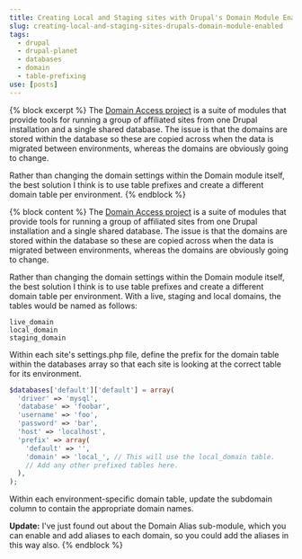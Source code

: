 ```yaml
---
title: Creating Local and Staging sites with Drupal's Domain Module Enabled
slug: creating-local-and-staging-sites-drupals-domain-module-enabled
tags:
  - drupal
  - drupal-planet
  - databases
  - domain
  - table-prefixing
use: [posts]
---
```

{% block excerpt %}
The [Domain Access project](https://drupal.org/project/domain "The Domain Access project on Drupal.org") is a suite of modules that provide tools for running a group of affiliated sites from one Drupal installation and a single shared database. The issue is that the domains are stored within the database so these are copied across when the data is migrated between environments, whereas the domains are obviously going to change.

Rather than changing the domain settings within the Domain module itself, the best solution I think is to use table prefixes and create a different domain table per environment.
{% endblock %}

{% block content %}
The [Domain Access project](https://drupal.org/project/domain "The Domain Access project on Drupal.org") is a suite of modules that provide tools for running a group of affiliated sites from one Drupal installation and a single shared database. The issue is that the domains are stored within the database so these are copied across when the data is migrated between environments, whereas the domains are obviously going to change.

Rather than changing the domain settings within the Domain module itself, the best solution I think is to use table prefixes and create a different domain table per environment. With a live, staging and local domains, the tables would be named as follows:

~~~~
live_domain
local_domain
staging_domain
~~~~

Within each site's settings.php file, define the prefix for the domain table within the databases array so that each site is looking at the correct table for its environment.

~~~~php
$databases['default']['default'] = array(
  'driver' => 'mysql',
  'database' => 'foobar',
  'username' => 'foo',
  'password' => 'bar',
  'host' => 'localhost',
  'prefix' => array(
    'default' => '',
    'domain' => 'local_', // This will use the local_domain table.
    // Add any other prefixed tables here.
  ),
);
~~~~

Within each environment-specific domain table, update the subdomain column to contain the appropriate domain names.

**Update:** I've just found out about the Domain Alias sub-module, which you can enable and add aliases to each domain, so you could add the aliases in this way also.
{% endblock %}
